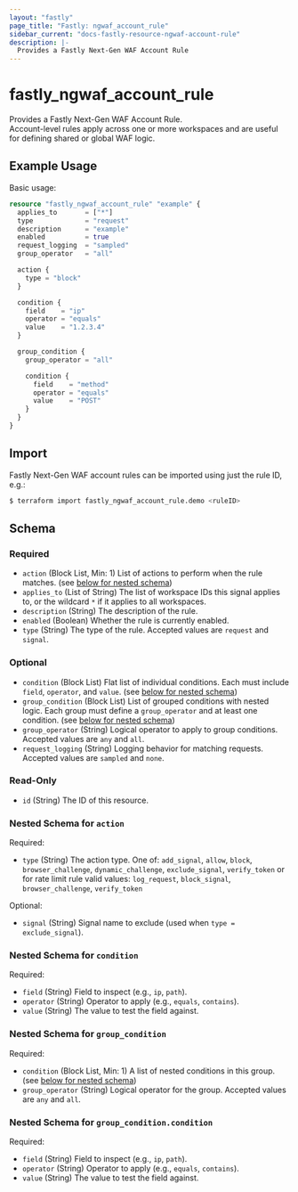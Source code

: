 ```yaml
---
layout: "fastly"
page_title: "Fastly: ngwaf_account_rule"
sidebar_current: "docs-fastly-resource-ngwaf-account-rule"
description: |-
  Provides a Fastly Next-Gen WAF Account Rule
---
```


# fastly_ngwaf_account_rule

Provides a Fastly Next-Gen WAF Account Rule.  
Account-level rules apply across one or more workspaces and are useful for defining shared or global WAF logic.

## Example Usage

Basic usage:

```terraform
resource "fastly_ngwaf_account_rule" "example" {
  applies_to       = ["*"]
  type             = "request"
  description      = "example"
  enabled          = true
  request_logging  = "sampled"
  group_operator   = "all"

  action {
    type = "block"
  }

  condition {
    field    = "ip"
    operator = "equals"
    value    = "1.2.3.4"
  }

  group_condition {
    group_operator = "all"

    condition {
      field    = "method"
      operator = "equals"
      value    = "POST"
    }
  }
}
```

## Import

Fastly Next-Gen WAF account rules can be imported using just the rule ID, e.g.:

```sh
$ terraform import fastly_ngwaf_account_rule.demo <ruleID>
```

<!-- schema generated by tfplugindocs -->
## Schema

### Required

- `action` (Block List, Min: 1) List of actions to perform when the rule matches. (see [below for nested schema](#nestedblock--action))
- `applies_to` (List of String) The list of workspace IDs this signal applies to, or the wildcard `*` if it applies to all workspaces.
- `description` (String) The description of the rule.
- `enabled` (Boolean) Whether the rule is currently enabled.
- `type` (String) The type of the rule. Accepted values are `request` and `signal`.

### Optional

- `condition` (Block List) Flat list of individual conditions. Each must include `field`, `operator`, and `value`. (see [below for nested schema](#nestedblock--condition))
- `group_condition` (Block List) List of grouped conditions with nested logic. Each group must define a `group_operator` and at least one condition. (see [below for nested schema](#nestedblock--group_condition))
- `group_operator` (String) Logical operator to apply to group conditions. Accepted values are `any` and `all`.
- `request_logging` (String) Logging behavior for matching requests. Accepted values are `sampled` and `none`.

### Read-Only

- `id` (String) The ID of this resource.

<a id="nestedblock--action"></a>
### Nested Schema for `action`

Required:

- `type` (String) The action type. One of: `add_signal`, `allow`, `block`, `browser_challenge`, `dynamic_challenge`, `exclude_signal`, `verify_token` or for rate limit rule valid values: `log_request`, `block_signal`, `browser_challenge`, `verify_token`

Optional:

- `signal` (String) Signal name to exclude (used when `type = exclude_signal`).


<a id="nestedblock--condition"></a>
### Nested Schema for `condition`

Required:

- `field` (String) Field to inspect (e.g., `ip`, `path`).
- `operator` (String) Operator to apply (e.g., `equals`, `contains`).
- `value` (String) The value to test the field against.


<a id="nestedblock--group_condition"></a>
### Nested Schema for `group_condition`

Required:

- `condition` (Block List, Min: 1) A list of nested conditions in this group. (see [below for nested schema](#nestedblock--group_condition--condition))
- `group_operator` (String) Logical operator for the group. Accepted values are `any` and `all`.

<a id="nestedblock--group_condition--condition"></a>
### Nested Schema for `group_condition.condition`

Required:

- `field` (String) Field to inspect (e.g., `ip`, `path`).
- `operator` (String) Operator to apply (e.g., `equals`, `contains`).
- `value` (String) The value to test the field against.
